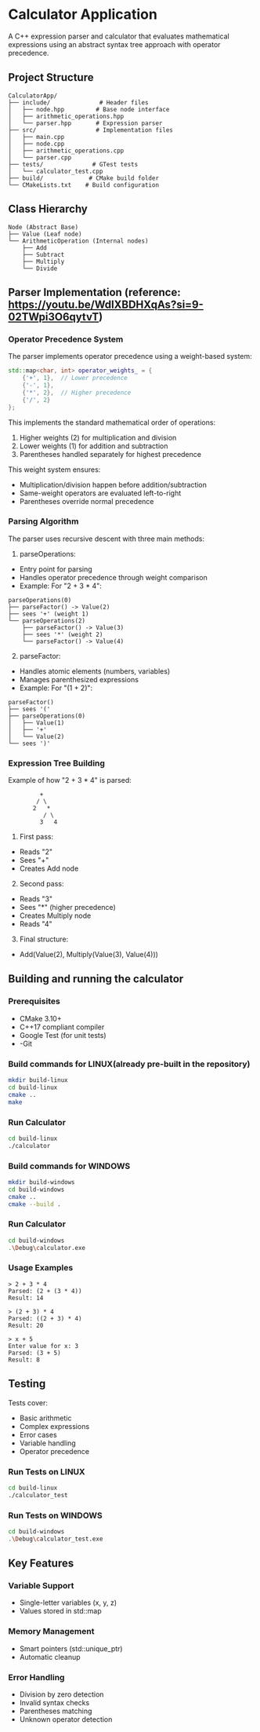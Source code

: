 # Calculator Application

A C++ expression parser and calculator that evaluates mathematical expressions using an abstract syntax tree approach with operator precedence.

## Project Structure

```
CalculatorApp/
├── include/              # Header files
│   ├── node.hpp         # Base node interface
│   ├── arithmetic_operations.hpp
│   └── parser.hpp       # Expression parser
├── src/                 # Implementation files
│   ├── main.cpp
│   ├── node.cpp
│   ├── arithmetic_operations.cpp
│   └── parser.cpp
├── tests/              # GTest tests
│   └── calculator_test.cpp
├── build/             # CMake build folder
└── CMakeLists.txt    # Build configuration
```

## Class Hierarchy

```
Node (Abstract Base)
├── Value (Leaf node)
└── ArithmeticOperation (Internal nodes)
    ├── Add
    ├── Subtract
    ├── Multiply
    └── Divide
```

## Parser Implementation (reference: https://youtu.be/WdlXBDHXqAs?si=9-02TWpi3O6qytvT)

### Operator Precedence System

The parser implements operator precedence using a weight-based system:

```cpp
std::map<char, int> operator_weights_ = {
    {'+', 1},  // Lower precedence
    {'-', 1},
    {'*', 2},  // Higher precedence
    {'/', 2}
};
```
This implements the standard mathematical order of operations:

1. Higher weights (2) for multiplication and division
2. Lower weights (1) for addition and subtraction
3. Parentheses handled separately for highest precedence

This weight system ensures:
- Multiplication/division happen before addition/subtraction
- Same-weight operators are evaluated left-to-right
- Parentheses override normal precedence

### Parsing Algorithm

The parser uses recursive descent with three main methods:

1. parseOperations:
- Entry point for parsing
- Handles operator precedence through weight comparison
- Example: For "2 + 3 * 4":
```
parseOperations(0)
├── parseFactor() -> Value(2)
├── sees '+' (weight 1)
└── parseOperations(2)
    ├── parseFactor() -> Value(3)
    ├── sees '*' (weight 2)
    └── parseFactor() -> Value(4)
```

2. parseFactor:
- Handles atomic elements (numbers, variables)
- Manages parenthesized expressions
- Example: For "(1 + 2)":
```
parseFactor()
├── sees '('
├── parseOperations(0)
│   ├── Value(1)
│   ├── '+'
│   └── Value(2)
└── sees ')'
```

### Expression Tree Building

Example of how "2 + 3 * 4" is parsed:

```
         +
        / \
       2   *
          / \
         3   4
```

1. First pass:
- Reads "2"
- Sees "+"
- Creates Add node
2. Second pass:
- Reads "3"
- Sees "*" (higher precedence)
- Creates Multiply node
- Reads "4"
3. Final structure:
- Add(Value(2), Multiply(Value(3), Value(4)))

## Building and running the calculator

### Prerequisites
- CMake 3.10+
- C++17 compliant compiler
- Google Test (for unit tests)
- -Git

### Build commands for LINUX(already pre-built in the repository)

```bash
mkdir build-linux
cd build-linux
cmake ..
make
```

### Run Calculator

```bash
cd build-linux
./calculator
```

### Build commands for WINDOWS

```bash
mkdir build-windows
cd build-windows
cmake ..
cmake --build .
```

### Run Calculator

```bash
cd build-windows
.\Debug\calculator.exe
```

### Usage Examples

```
> 2 + 3 * 4
Parsed: (2 + (3 * 4))
Result: 14

> (2 + 3) * 4
Parsed: ((2 + 3) * 4)
Result: 20

> x + 5
Enter value for x: 3
Parsed: (3 + 5)
Result: 8
```

## Testing

Tests cover:
- Basic arithmetic
- Complex expressions
- Error cases
- Variable handling
- Operator precedence

### Run Tests on LINUX

```bash
cd build-linux
./calculator_test
```

### Run Tests on WINDOWS

```bash
cd build-windows
.\Debug\calculator_test.exe
```

## Key Features

### Variable Support
- Single-letter variables (x, y, z)
- Values stored in std::map

### Memory Management
- Smart pointers (std::unique_ptr)
- Automatic cleanup

### Error Handling
- Division by zero detection
- Invalid syntax checks
- Parentheses matching
- Unknown operator detection
